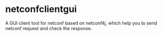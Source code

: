 # netconfclientgui 
A GUI client tool for netconf based on netconf4j, which help you to send netconf request and check the response.
